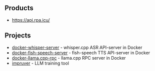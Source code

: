 ## Products

- https://api.rpa.icu/

## Projects

- [docker-whisper-server](https://github.com/EvilFreelancer/docker-whisper-server) - whisper.cpp ASR API-server in Docker
- [docker-fish-speech-server](https://github.com/EvilFreelancer/docker-fish-speech-server) - fish-speech TTS API-server in Docker
- [docker-llama.cpp-rpc](https://github.com/EvilFreelancer/docker-llama.cpp-rpc) - llama.cpp RPC server in Docker
- [impruver](https://github.com/EvilFreelancer/impruver) - LLM training tool
